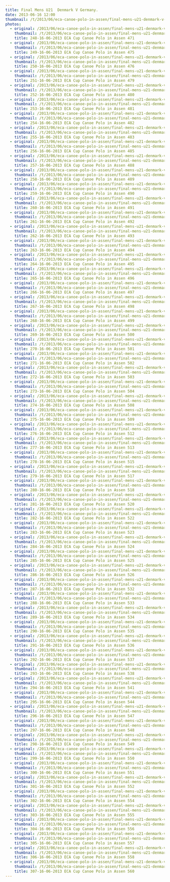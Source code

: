```yaml
---
title: Final Mens U21  Denmark V Germany.
date: 2013-06-16 12:00
thumbnail: /t/2013/06/eca-canoe-polo-in-assen/final-mens-u21-denmark-v-germany/248-16-06-2013-eca-cup-canoe-polo-in-assen-471.jpg
photos:
  - original: /2013/06/eca-canoe-polo-in-assen/final-mens-u21-denmark-v-germany/248-16-06-2013-eca-cup-canoe-polo-in-assen-471.jpg
    thumbnail: /t/2013/06/eca-canoe-polo-in-assen/final-mens-u21-denmark-v-germany/248-16-06-2013-eca-cup-canoe-polo-in-assen-471.jpg
    title: 248-16-06-2013 ECA Cup Canoe Polo in Assen 471
  - original: /2013/06/eca-canoe-polo-in-assen/final-mens-u21-denmark-v-germany/249-16-06-2013-eca-cup-canoe-polo-in-assen-475.jpg
    thumbnail: /t/2013/06/eca-canoe-polo-in-assen/final-mens-u21-denmark-v-germany/249-16-06-2013-eca-cup-canoe-polo-in-assen-475.jpg
    title: 249-16-06-2013 ECA Cup Canoe Polo in Assen 475
  - original: /2013/06/eca-canoe-polo-in-assen/final-mens-u21-denmark-v-germany/250-16-06-2013-eca-cup-canoe-polo-in-assen-476.jpg
    thumbnail: /t/2013/06/eca-canoe-polo-in-assen/final-mens-u21-denmark-v-germany/250-16-06-2013-eca-cup-canoe-polo-in-assen-476.jpg
    title: 250-16-06-2013 ECA Cup Canoe Polo in Assen 476
  - original: /2013/06/eca-canoe-polo-in-assen/final-mens-u21-denmark-v-germany/251-16-06-2013-eca-cup-canoe-polo-in-assen-479.jpg
    thumbnail: /t/2013/06/eca-canoe-polo-in-assen/final-mens-u21-denmark-v-germany/251-16-06-2013-eca-cup-canoe-polo-in-assen-479.jpg
    title: 251-16-06-2013 ECA Cup Canoe Polo in Assen 479
  - original: /2013/06/eca-canoe-polo-in-assen/final-mens-u21-denmark-v-germany/252-16-06-2013-eca-cup-canoe-polo-in-assen-480.jpg
    thumbnail: /t/2013/06/eca-canoe-polo-in-assen/final-mens-u21-denmark-v-germany/252-16-06-2013-eca-cup-canoe-polo-in-assen-480.jpg
    title: 252-16-06-2013 ECA Cup Canoe Polo in Assen 480
  - original: /2013/06/eca-canoe-polo-in-assen/final-mens-u21-denmark-v-germany/253-16-06-2013-eca-cup-canoe-polo-in-assen-481.jpg
    thumbnail: /t/2013/06/eca-canoe-polo-in-assen/final-mens-u21-denmark-v-germany/253-16-06-2013-eca-cup-canoe-polo-in-assen-481.jpg
    title: 253-16-06-2013 ECA Cup Canoe Polo in Assen 481
  - original: /2013/06/eca-canoe-polo-in-assen/final-mens-u21-denmark-v-germany/254-16-06-2013-eca-cup-canoe-polo-in-assen-482.jpg
    thumbnail: /t/2013/06/eca-canoe-polo-in-assen/final-mens-u21-denmark-v-germany/254-16-06-2013-eca-cup-canoe-polo-in-assen-482.jpg
    title: 254-16-06-2013 ECA Cup Canoe Polo in Assen 482
  - original: /2013/06/eca-canoe-polo-in-assen/final-mens-u21-denmark-v-germany/255-16-06-2013-eca-cup-canoe-polo-in-assen-483.jpg
    thumbnail: /t/2013/06/eca-canoe-polo-in-assen/final-mens-u21-denmark-v-germany/255-16-06-2013-eca-cup-canoe-polo-in-assen-483.jpg
    title: 255-16-06-2013 ECA Cup Canoe Polo in Assen 483
  - original: /2013/06/eca-canoe-polo-in-assen/final-mens-u21-denmark-v-germany/256-16-06-2013-eca-cup-canoe-polo-in-assen-485.jpg
    thumbnail: /t/2013/06/eca-canoe-polo-in-assen/final-mens-u21-denmark-v-germany/256-16-06-2013-eca-cup-canoe-polo-in-assen-485.jpg
    title: 256-16-06-2013 ECA Cup Canoe Polo in Assen 485
  - original: /2013/06/eca-canoe-polo-in-assen/final-mens-u21-denmark-v-germany/257-16-06-2013-eca-cup-canoe-polo-in-assen-488.jpg
    thumbnail: /t/2013/06/eca-canoe-polo-in-assen/final-mens-u21-denmark-v-germany/257-16-06-2013-eca-cup-canoe-polo-in-assen-488.jpg
    title: 257-16-06-2013 ECA Cup Canoe Polo in Assen 488
  - original: /2013/06/eca-canoe-polo-in-assen/final-mens-u21-denmark-v-germany/258-16-06-2013-eca-cup-canoe-polo-in-assen-489.jpg
    thumbnail: /t/2013/06/eca-canoe-polo-in-assen/final-mens-u21-denmark-v-germany/258-16-06-2013-eca-cup-canoe-polo-in-assen-489.jpg
    title: 258-16-06-2013 ECA Cup Canoe Polo in Assen 489
  - original: /2013/06/eca-canoe-polo-in-assen/final-mens-u21-denmark-v-germany/259-16-06-2013-eca-cup-canoe-polo-in-assen-490.jpg
    thumbnail: /t/2013/06/eca-canoe-polo-in-assen/final-mens-u21-denmark-v-germany/259-16-06-2013-eca-cup-canoe-polo-in-assen-490.jpg
    title: 259-16-06-2013 ECA Cup Canoe Polo in Assen 490
  - original: /2013/06/eca-canoe-polo-in-assen/final-mens-u21-denmark-v-germany/260-16-06-2013-eca-cup-canoe-polo-in-assen-491.jpg
    thumbnail: /t/2013/06/eca-canoe-polo-in-assen/final-mens-u21-denmark-v-germany/260-16-06-2013-eca-cup-canoe-polo-in-assen-491.jpg
    title: 260-16-06-2013 ECA Cup Canoe Polo in Assen 491
  - original: /2013/06/eca-canoe-polo-in-assen/final-mens-u21-denmark-v-germany/261-16-06-2013-eca-cup-canoe-polo-in-assen-492.jpg
    thumbnail: /t/2013/06/eca-canoe-polo-in-assen/final-mens-u21-denmark-v-germany/261-16-06-2013-eca-cup-canoe-polo-in-assen-492.jpg
    title: 261-16-06-2013 ECA Cup Canoe Polo in Assen 492
  - original: /2013/06/eca-canoe-polo-in-assen/final-mens-u21-denmark-v-germany/262-16-06-2013-eca-cup-canoe-polo-in-assen-493.jpg
    thumbnail: /t/2013/06/eca-canoe-polo-in-assen/final-mens-u21-denmark-v-germany/262-16-06-2013-eca-cup-canoe-polo-in-assen-493.jpg
    title: 262-16-06-2013 ECA Cup Canoe Polo in Assen 493
  - original: /2013/06/eca-canoe-polo-in-assen/final-mens-u21-denmark-v-germany/263-16-06-2013-eca-cup-canoe-polo-in-assen-494.jpg
    thumbnail: /t/2013/06/eca-canoe-polo-in-assen/final-mens-u21-denmark-v-germany/263-16-06-2013-eca-cup-canoe-polo-in-assen-494.jpg
    title: 263-16-06-2013 ECA Cup Canoe Polo in Assen 494
  - original: /2013/06/eca-canoe-polo-in-assen/final-mens-u21-denmark-v-germany/264-16-06-2013-eca-cup-canoe-polo-in-assen-495.jpg
    thumbnail: /t/2013/06/eca-canoe-polo-in-assen/final-mens-u21-denmark-v-germany/264-16-06-2013-eca-cup-canoe-polo-in-assen-495.jpg
    title: 264-16-06-2013 ECA Cup Canoe Polo in Assen 495
  - original: /2013/06/eca-canoe-polo-in-assen/final-mens-u21-denmark-v-germany/265-16-06-2013-eca-cup-canoe-polo-in-assen-496.jpg
    thumbnail: /t/2013/06/eca-canoe-polo-in-assen/final-mens-u21-denmark-v-germany/265-16-06-2013-eca-cup-canoe-polo-in-assen-496.jpg
    title: 265-16-06-2013 ECA Cup Canoe Polo in Assen 496
  - original: /2013/06/eca-canoe-polo-in-assen/final-mens-u21-denmark-v-germany/266-16-06-2013-eca-cup-canoe-polo-in-assen-497.jpg
    thumbnail: /t/2013/06/eca-canoe-polo-in-assen/final-mens-u21-denmark-v-germany/266-16-06-2013-eca-cup-canoe-polo-in-assen-497.jpg
    title: 266-16-06-2013 ECA Cup Canoe Polo in Assen 497
  - original: /2013/06/eca-canoe-polo-in-assen/final-mens-u21-denmark-v-germany/267-16-06-2013-eca-cup-canoe-polo-in-assen-498.jpg
    thumbnail: /t/2013/06/eca-canoe-polo-in-assen/final-mens-u21-denmark-v-germany/267-16-06-2013-eca-cup-canoe-polo-in-assen-498.jpg
    title: 267-16-06-2013 ECA Cup Canoe Polo in Assen 498
  - original: /2013/06/eca-canoe-polo-in-assen/final-mens-u21-denmark-v-germany/268-16-06-2013-eca-cup-canoe-polo-in-assen-499.jpg
    thumbnail: /t/2013/06/eca-canoe-polo-in-assen/final-mens-u21-denmark-v-germany/268-16-06-2013-eca-cup-canoe-polo-in-assen-499.jpg
    title: 268-16-06-2013 ECA Cup Canoe Polo in Assen 499
  - original: /2013/06/eca-canoe-polo-in-assen/final-mens-u21-denmark-v-germany/269-16-06-2013-eca-cup-canoe-polo-in-assen-500.jpg
    thumbnail: /t/2013/06/eca-canoe-polo-in-assen/final-mens-u21-denmark-v-germany/269-16-06-2013-eca-cup-canoe-polo-in-assen-500.jpg
    title: 269-16-06-2013 ECA Cup Canoe Polo in Assen 500
  - original: /2013/06/eca-canoe-polo-in-assen/final-mens-u21-denmark-v-germany/270-16-06-2013-eca-cup-canoe-polo-in-assen-501.jpg
    thumbnail: /t/2013/06/eca-canoe-polo-in-assen/final-mens-u21-denmark-v-germany/270-16-06-2013-eca-cup-canoe-polo-in-assen-501.jpg
    title: 270-16-06-2013 ECA Cup Canoe Polo in Assen 501
  - original: /2013/06/eca-canoe-polo-in-assen/final-mens-u21-denmark-v-germany/271-16-06-2013-eca-cup-canoe-polo-in-assen-502.jpg
    thumbnail: /t/2013/06/eca-canoe-polo-in-assen/final-mens-u21-denmark-v-germany/271-16-06-2013-eca-cup-canoe-polo-in-assen-502.jpg
    title: 271-16-06-2013 ECA Cup Canoe Polo in Assen 502
  - original: /2013/06/eca-canoe-polo-in-assen/final-mens-u21-denmark-v-germany/272-16-06-2013-eca-cup-canoe-polo-in-assen-503.jpg
    thumbnail: /t/2013/06/eca-canoe-polo-in-assen/final-mens-u21-denmark-v-germany/272-16-06-2013-eca-cup-canoe-polo-in-assen-503.jpg
    title: 272-16-06-2013 ECA Cup Canoe Polo in Assen 503
  - original: /2013/06/eca-canoe-polo-in-assen/final-mens-u21-denmark-v-germany/273-16-06-2013-eca-cup-canoe-polo-in-assen-504.jpg
    thumbnail: /t/2013/06/eca-canoe-polo-in-assen/final-mens-u21-denmark-v-germany/273-16-06-2013-eca-cup-canoe-polo-in-assen-504.jpg
    title: 273-16-06-2013 ECA Cup Canoe Polo in Assen 504
  - original: /2013/06/eca-canoe-polo-in-assen/final-mens-u21-denmark-v-germany/274-16-06-2013-eca-cup-canoe-polo-in-assen-508.jpg
    thumbnail: /t/2013/06/eca-canoe-polo-in-assen/final-mens-u21-denmark-v-germany/274-16-06-2013-eca-cup-canoe-polo-in-assen-508.jpg
    title: 274-16-06-2013 ECA Cup Canoe Polo in Assen 508
  - original: /2013/06/eca-canoe-polo-in-assen/final-mens-u21-denmark-v-germany/275-16-06-2013-eca-cup-canoe-polo-in-assen-509.jpg
    thumbnail: /t/2013/06/eca-canoe-polo-in-assen/final-mens-u21-denmark-v-germany/275-16-06-2013-eca-cup-canoe-polo-in-assen-509.jpg
    title: 275-16-06-2013 ECA Cup Canoe Polo in Assen 509
  - original: /2013/06/eca-canoe-polo-in-assen/final-mens-u21-denmark-v-germany/276-16-06-2013-eca-cup-canoe-polo-in-assen-512.jpg
    thumbnail: /t/2013/06/eca-canoe-polo-in-assen/final-mens-u21-denmark-v-germany/276-16-06-2013-eca-cup-canoe-polo-in-assen-512.jpg
    title: 276-16-06-2013 ECA Cup Canoe Polo in Assen 512
  - original: /2013/06/eca-canoe-polo-in-assen/final-mens-u21-denmark-v-germany/277-16-06-2013-eca-cup-canoe-polo-in-assen-513.jpg
    thumbnail: /t/2013/06/eca-canoe-polo-in-assen/final-mens-u21-denmark-v-germany/277-16-06-2013-eca-cup-canoe-polo-in-assen-513.jpg
    title: 277-16-06-2013 ECA Cup Canoe Polo in Assen 513
  - original: /2013/06/eca-canoe-polo-in-assen/final-mens-u21-denmark-v-germany/278-16-06-2013-eca-cup-canoe-polo-in-assen-515.jpg
    thumbnail: /t/2013/06/eca-canoe-polo-in-assen/final-mens-u21-denmark-v-germany/278-16-06-2013-eca-cup-canoe-polo-in-assen-515.jpg
    title: 278-16-06-2013 ECA Cup Canoe Polo in Assen 515
  - original: /2013/06/eca-canoe-polo-in-assen/final-mens-u21-denmark-v-germany/279-16-06-2013-eca-cup-canoe-polo-in-assen-517.jpg
    thumbnail: /t/2013/06/eca-canoe-polo-in-assen/final-mens-u21-denmark-v-germany/279-16-06-2013-eca-cup-canoe-polo-in-assen-517.jpg
    title: 279-16-06-2013 ECA Cup Canoe Polo in Assen 517
  - original: /2013/06/eca-canoe-polo-in-assen/final-mens-u21-denmark-v-germany/280-16-06-2013-eca-cup-canoe-polo-in-assen-518.jpg
    thumbnail: /t/2013/06/eca-canoe-polo-in-assen/final-mens-u21-denmark-v-germany/280-16-06-2013-eca-cup-canoe-polo-in-assen-518.jpg
    title: 280-16-06-2013 ECA Cup Canoe Polo in Assen 518
  - original: /2013/06/eca-canoe-polo-in-assen/final-mens-u21-denmark-v-germany/281-16-06-2013-eca-cup-canoe-polo-in-assen-520.jpg
    thumbnail: /t/2013/06/eca-canoe-polo-in-assen/final-mens-u21-denmark-v-germany/281-16-06-2013-eca-cup-canoe-polo-in-assen-520.jpg
    title: 281-16-06-2013 ECA Cup Canoe Polo in Assen 520
  - original: /2013/06/eca-canoe-polo-in-assen/final-mens-u21-denmark-v-germany/282-16-06-2013-eca-cup-canoe-polo-in-assen-522.jpg
    thumbnail: /t/2013/06/eca-canoe-polo-in-assen/final-mens-u21-denmark-v-germany/282-16-06-2013-eca-cup-canoe-polo-in-assen-522.jpg
    title: 282-16-06-2013 ECA Cup Canoe Polo in Assen 522
  - original: /2013/06/eca-canoe-polo-in-assen/final-mens-u21-denmark-v-germany/283-16-06-2013-eca-cup-canoe-polo-in-assen-523.jpg
    thumbnail: /t/2013/06/eca-canoe-polo-in-assen/final-mens-u21-denmark-v-germany/283-16-06-2013-eca-cup-canoe-polo-in-assen-523.jpg
    title: 283-16-06-2013 ECA Cup Canoe Polo in Assen 523
  - original: /2013/06/eca-canoe-polo-in-assen/final-mens-u21-denmark-v-germany/284-16-06-2013-eca-cup-canoe-polo-in-assen-524.jpg
    thumbnail: /t/2013/06/eca-canoe-polo-in-assen/final-mens-u21-denmark-v-germany/284-16-06-2013-eca-cup-canoe-polo-in-assen-524.jpg
    title: 284-16-06-2013 ECA Cup Canoe Polo in Assen 524
  - original: /2013/06/eca-canoe-polo-in-assen/final-mens-u21-denmark-v-germany/285-16-06-2013-eca-cup-canoe-polo-in-assen-525.jpg
    thumbnail: /t/2013/06/eca-canoe-polo-in-assen/final-mens-u21-denmark-v-germany/285-16-06-2013-eca-cup-canoe-polo-in-assen-525.jpg
    title: 285-16-06-2013 ECA Cup Canoe Polo in Assen 525
  - original: /2013/06/eca-canoe-polo-in-assen/final-mens-u21-denmark-v-germany/286-16-06-2013-eca-cup-canoe-polo-in-assen-526.jpg
    thumbnail: /t/2013/06/eca-canoe-polo-in-assen/final-mens-u21-denmark-v-germany/286-16-06-2013-eca-cup-canoe-polo-in-assen-526.jpg
    title: 286-16-06-2013 ECA Cup Canoe Polo in Assen 526
  - original: /2013/06/eca-canoe-polo-in-assen/final-mens-u21-denmark-v-germany/287-16-06-2013-eca-cup-canoe-polo-in-assen-532.jpg
    thumbnail: /t/2013/06/eca-canoe-polo-in-assen/final-mens-u21-denmark-v-germany/287-16-06-2013-eca-cup-canoe-polo-in-assen-532.jpg
    title: 287-16-06-2013 ECA Cup Canoe Polo in Assen 532
  - original: /2013/06/eca-canoe-polo-in-assen/final-mens-u21-denmark-v-germany/288-16-06-2013-eca-cup-canoe-polo-in-assen-533.jpg
    thumbnail: /t/2013/06/eca-canoe-polo-in-assen/final-mens-u21-denmark-v-germany/288-16-06-2013-eca-cup-canoe-polo-in-assen-533.jpg
    title: 288-16-06-2013 ECA Cup Canoe Polo in Assen 533
  - original: /2013/06/eca-canoe-polo-in-assen/final-mens-u21-denmark-v-germany/289-16-06-2013-eca-cup-canoe-polo-in-assen-534.jpg
    thumbnail: /t/2013/06/eca-canoe-polo-in-assen/final-mens-u21-denmark-v-germany/289-16-06-2013-eca-cup-canoe-polo-in-assen-534.jpg
    title: 289-16-06-2013 ECA Cup Canoe Polo in Assen 534
  - original: /2013/06/eca-canoe-polo-in-assen/final-mens-u21-denmark-v-germany/290-16-06-2013-eca-cup-canoe-polo-in-assen-535.jpg
    thumbnail: /t/2013/06/eca-canoe-polo-in-assen/final-mens-u21-denmark-v-germany/290-16-06-2013-eca-cup-canoe-polo-in-assen-535.jpg
    title: 290-16-06-2013 ECA Cup Canoe Polo in Assen 535
  - original: /2013/06/eca-canoe-polo-in-assen/final-mens-u21-denmark-v-germany/291-16-06-2013-eca-cup-canoe-polo-in-assen-536.jpg
    thumbnail: /t/2013/06/eca-canoe-polo-in-assen/final-mens-u21-denmark-v-germany/291-16-06-2013-eca-cup-canoe-polo-in-assen-536.jpg
    title: 291-16-06-2013 ECA Cup Canoe Polo in Assen 536
  - original: /2013/06/eca-canoe-polo-in-assen/final-mens-u21-denmark-v-germany/292-16-06-2013-eca-cup-canoe-polo-in-assen-537.jpg
    thumbnail: /t/2013/06/eca-canoe-polo-in-assen/final-mens-u21-denmark-v-germany/292-16-06-2013-eca-cup-canoe-polo-in-assen-537.jpg
    title: 292-16-06-2013 ECA Cup Canoe Polo in Assen 537
  - original: /2013/06/eca-canoe-polo-in-assen/final-mens-u21-denmark-v-germany/293-16-06-2013-eca-cup-canoe-polo-in-assen-538.jpg
    thumbnail: /t/2013/06/eca-canoe-polo-in-assen/final-mens-u21-denmark-v-germany/293-16-06-2013-eca-cup-canoe-polo-in-assen-538.jpg
    title: 293-16-06-2013 ECA Cup Canoe Polo in Assen 538
  - original: /2013/06/eca-canoe-polo-in-assen/final-mens-u21-denmark-v-germany/294-16-06-2013-eca-cup-canoe-polo-in-assen-541.jpg
    thumbnail: /t/2013/06/eca-canoe-polo-in-assen/final-mens-u21-denmark-v-germany/294-16-06-2013-eca-cup-canoe-polo-in-assen-541.jpg
    title: 294-16-06-2013 ECA Cup Canoe Polo in Assen 541
  - original: /2013/06/eca-canoe-polo-in-assen/final-mens-u21-denmark-v-germany/295-16-06-2013-eca-cup-canoe-polo-in-assen-544.jpg
    thumbnail: /t/2013/06/eca-canoe-polo-in-assen/final-mens-u21-denmark-v-germany/295-16-06-2013-eca-cup-canoe-polo-in-assen-544.jpg
    title: 295-16-06-2013 ECA Cup Canoe Polo in Assen 544
  - original: /2013/06/eca-canoe-polo-in-assen/final-mens-u21-denmark-v-germany/296-16-06-2013-eca-cup-canoe-polo-in-assen-547.jpg
    thumbnail: /t/2013/06/eca-canoe-polo-in-assen/final-mens-u21-denmark-v-germany/296-16-06-2013-eca-cup-canoe-polo-in-assen-547.jpg
    title: 296-16-06-2013 ECA Cup Canoe Polo in Assen 547
  - original: /2013/06/eca-canoe-polo-in-assen/final-mens-u21-denmark-v-germany/297-16-06-2013-eca-cup-canoe-polo-in-assen-548.jpg
    thumbnail: /t/2013/06/eca-canoe-polo-in-assen/final-mens-u21-denmark-v-germany/297-16-06-2013-eca-cup-canoe-polo-in-assen-548.jpg
    title: 297-16-06-2013 ECA Cup Canoe Polo in Assen 548
  - original: /2013/06/eca-canoe-polo-in-assen/final-mens-u21-denmark-v-germany/298-16-06-2013-eca-cup-canoe-polo-in-assen-549.jpg
    thumbnail: /t/2013/06/eca-canoe-polo-in-assen/final-mens-u21-denmark-v-germany/298-16-06-2013-eca-cup-canoe-polo-in-assen-549.jpg
    title: 298-16-06-2013 ECA Cup Canoe Polo in Assen 549
  - original: /2013/06/eca-canoe-polo-in-assen/final-mens-u21-denmark-v-germany/299-16-06-2013-eca-cup-canoe-polo-in-assen-550.jpg
    thumbnail: /t/2013/06/eca-canoe-polo-in-assen/final-mens-u21-denmark-v-germany/299-16-06-2013-eca-cup-canoe-polo-in-assen-550.jpg
    title: 299-16-06-2013 ECA Cup Canoe Polo in Assen 550
  - original: /2013/06/eca-canoe-polo-in-assen/final-mens-u21-denmark-v-germany/300-16-06-2013-eca-cup-canoe-polo-in-assen-551.jpg
    thumbnail: /t/2013/06/eca-canoe-polo-in-assen/final-mens-u21-denmark-v-germany/300-16-06-2013-eca-cup-canoe-polo-in-assen-551.jpg
    title: 300-16-06-2013 ECA Cup Canoe Polo in Assen 551
  - original: /2013/06/eca-canoe-polo-in-assen/final-mens-u21-denmark-v-germany/301-16-06-2013-eca-cup-canoe-polo-in-assen-552.jpg
    thumbnail: /t/2013/06/eca-canoe-polo-in-assen/final-mens-u21-denmark-v-germany/301-16-06-2013-eca-cup-canoe-polo-in-assen-552.jpg
    title: 301-16-06-2013 ECA Cup Canoe Polo in Assen 552
  - original: /2013/06/eca-canoe-polo-in-assen/final-mens-u21-denmark-v-germany/302-16-06-2013-eca-cup-canoe-polo-in-assen-554.jpg
    thumbnail: /t/2013/06/eca-canoe-polo-in-assen/final-mens-u21-denmark-v-germany/302-16-06-2013-eca-cup-canoe-polo-in-assen-554.jpg
    title: 302-16-06-2013 ECA Cup Canoe Polo in Assen 554
  - original: /2013/06/eca-canoe-polo-in-assen/final-mens-u21-denmark-v-germany/303-16-06-2013-eca-cup-canoe-polo-in-assen-555.jpg
    thumbnail: /t/2013/06/eca-canoe-polo-in-assen/final-mens-u21-denmark-v-germany/303-16-06-2013-eca-cup-canoe-polo-in-assen-555.jpg
    title: 303-16-06-2013 ECA Cup Canoe Polo in Assen 555
  - original: /2013/06/eca-canoe-polo-in-assen/final-mens-u21-denmark-v-germany/304-16-06-2013-eca-cup-canoe-polo-in-assen-556.jpg
    thumbnail: /t/2013/06/eca-canoe-polo-in-assen/final-mens-u21-denmark-v-germany/304-16-06-2013-eca-cup-canoe-polo-in-assen-556.jpg
    title: 304-16-06-2013 ECA Cup Canoe Polo in Assen 556
  - original: /2013/06/eca-canoe-polo-in-assen/final-mens-u21-denmark-v-germany/305-16-06-2013-eca-cup-canoe-polo-in-assen-557.jpg
    thumbnail: /t/2013/06/eca-canoe-polo-in-assen/final-mens-u21-denmark-v-germany/305-16-06-2013-eca-cup-canoe-polo-in-assen-557.jpg
    title: 305-16-06-2013 ECA Cup Canoe Polo in Assen 557
  - original: /2013/06/eca-canoe-polo-in-assen/final-mens-u21-denmark-v-germany/306-16-06-2013-eca-cup-canoe-polo-in-assen-558.jpg
    thumbnail: /t/2013/06/eca-canoe-polo-in-assen/final-mens-u21-denmark-v-germany/306-16-06-2013-eca-cup-canoe-polo-in-assen-558.jpg
    title: 306-16-06-2013 ECA Cup Canoe Polo in Assen 558
  - original: /2013/06/eca-canoe-polo-in-assen/final-mens-u21-denmark-v-germany/307-16-06-2013-eca-cup-canoe-polo-in-assen-560.jpg
    thumbnail: /t/2013/06/eca-canoe-polo-in-assen/final-mens-u21-denmark-v-germany/307-16-06-2013-eca-cup-canoe-polo-in-assen-560.jpg
    title: 307-16-06-2013 ECA Cup Canoe Polo in Assen 560
---
```

